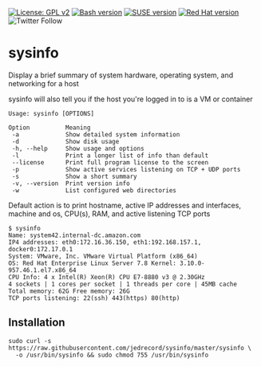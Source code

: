 [![License: GPL v2](https://img.shields.io/badge/License-GPL%20v2-blue.svg)](https://www.gnu.org/licenses/old-licenses/gpl-2.0.en.html)
[![Bash version](https://img.shields.io/badge/Bash-v4-4EAA25?logo=GNU-bash)](https://github.com/jedrecord/sysinfo)
[![SUSE version](https://img.shields.io/badge/SLE-11+-73BA25?logo=openSUSE)](https://github.com/jedrecord/sysinfo)
[![Red Hat version](https://img.shields.io/badge/RHEL-7.1+-EE0000?logo=Red-Hat)](https://github.com/jedrecord/sysinfo)
![Twitter Follow](https://img.shields.io/twitter/follow/jedrecord?label=follow&style=social)

# sysinfo
Display a brief summary of system hardware, operating system, and networking for a host

sysinfo will also tell you if the host you're logged in to is a VM or container

```
Usage: sysinfo [OPTIONS]

Option          Meaning
 -a             Show detailed system information
 -d             Show disk usage
 -h, --help     Show usage and options
 -l             Print a longer list of info than default
 --license      Print full program license to the screen
 -p             Show active services listening on TCP + UDP ports
 -s             Show a short summary
 -v, --version  Print version info
 -w             List configured web directories
```

Default action is to print hostname, active IP addresses and interfaces, machine and os, CPU(s), RAM, and active listening TCP ports

```
$ sysinfo
Name: system42.internal-dc.amazon.com
IP4 addresses: eth0:172.16.36.150, eth1:192.168.157.1, docker0:172.17.0.1
System: VMware, Inc. VMware Virtual Platform (x86_64)
OS: Red Hat Enterprise Linux Server 7.8 Kernel: 3.10.0-957.46.1.el7.x86_64
CPU Info: 4 x Intel(R) Xeon(R) CPU E7-8880 v3 @ 2.30GHz
4 sockets | 1 cores per socket | 1 threads per core | 45MB cache
Total memory: 62G Free memory: 26G
TCP ports listening: 22(ssh) 443(https) 80(http)
```

## Installation
```
sudo curl -s https://raw.githubusercontent.com/jedrecord/sysinfo/master/sysinfo \
  -o /usr/bin/sysinfo && sudo chmod 755 /usr/bin/sysinfo
```
